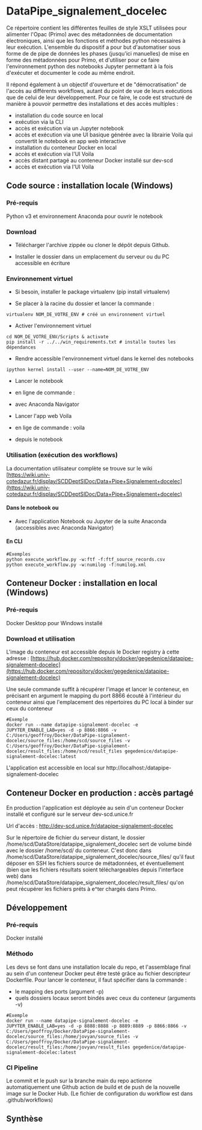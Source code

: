 # DataPipe_signalement_docelec

Ce répertoire contient les différentes feuilles de style XSLT utilisées pour alimenter l'Opac (Primo) avec des  métadonnées de documentation électroniques, ainsi que les fonctions et méthodes python nécessaires à leur exécution. 
L'ensemble du dispositif a pour but d'automatiser sous forme de de pipe de données les phases (jusqu'ici manuelles) de mise en forme des métadonnées pour Primo, et d'utiliser pour ce faire l'environnement python des notebooks Jupyter permettant à la fois d'exécuter et documenter le code au même endroit.

Il répond également à un objectif d'ouverture et de "démocratisation" de l'accès au différents workflows, autant du point de vue de leurs exécutions que de celui de leur développement. Pour ce faire, le code est structuré  de manière à pouvoir permettre des installations et des accès multiples :
- installation du code source en local 
 - exécution via la CLI
 - accès et exécution via un Jupyter notebook
 - accès et exécution via une UI basique générée avec la librairie Voila qui convertit le notebook en app web interactive
- installation du conteneur Docker en local
 - accès et exécution via l'UI Voila
- accès distant partagé au conteneur Docker installé sur dev-scd
 - accès et exécution via l'UI Voila

## Code source : installation locale (Windows)

### Pré-requis

Python v3 et environnement Anaconda pour ouvrir le notebook

### Download

- Télécharger l'archive zippée ou cloner le dépôt depuis Github.

- Installer le dossier dans un emplacement du serveur ou du PC accessible en écriture

### Environnement virtuel

- Si besoin, installer le package virtualenv (pip install virtualenv)

- Se placer à la racine du dossier et lancer la commande :

```
virtualenv NOM_DE_VOTRE_ENV # créé un environnement virtuel
```
- Activer l'environnement virtuel

```
cd NOM_DE_VOTRE_ENV/Scripts & activate
pip install -r ../../win_requirements.txt # installe toutes les dépendances
```
- Rendre accessible l'environnement virtuel dans le kernel des notebooks
  
 ```
 ipython kernel install --user --name=NOM_DE_VOTRE_ENV
 ```
- Lancer le notebook
 - en ligne de commande : 
 - avec Anaconda Navigator

- Lancer l'app web Voila
 - en lige de commande : voila
 - depuis le notebook

### Utilisation (exécution des workflows)

La documentation utilisateur complète se trouve sur le wiki [https://wiki.univ-cotedazur.fr/display/SCDDeptSIDoc/Data+Pipe+Signalement+docelec](https://wiki.univ-cotedazur.fr/display/SCDDeptSIDoc/Data+Pipe+Signalement+docelec)

#### Dans le notebook ou 

- Avec l'application Notebook ou Jupyter de la suite Anaconda (accessibles avec Anaconda Navigator)

#### En CLI

```
#Exemples
python execute_workflow.py -w:ftf -f:ftf_source_records.csv
python execute_workflow.py -w:numilog -f:numilog.xml
```

## Conteneur Docker : installation en local (Windows)

### Pré-requis

Docker Desktop pour Windows installé

### Download et utilisation

L'image du conteneur est accessible depuis le Docker registry à cette adresse : [https://hub.docker.com/repository/docker/gegedenice/datapipe-signalement-docelec](https://hub.docker.com/repository/docker/gegedenice/datapipe-signalement-docelec)

Une seule commande suffit à récupérer l'image et lancer le conteneur, en précisant en argument le mapping du port 8866 écouté à l'intérieur du conteneur ainsi que l'emplacement des répertoires du PC local à binder sur ceux du conteneur

```
#Exemple
docker run --name datapipe-signalement-docelec -e JUPYTER_ENABLE_LAB=yes -d -p 8866:8866 -v C:/Users/geoffroy/Docker/DataPipe-signalement-docelec/source_files:/home/scd/source_files -v C:/Users/geoffroy/Docker/DataPipe-signalement-docelec/result_files:/home/scd/result_files gegedenice/datapipe-signalement-docelec:latest
```
L'application est accessible en local sur http://localhost:<PORT>/datapipe-signalement-docelec

## Conteneur Docker en production : accès partagé

En production l'application est déployée au sein d'un conteneur Docker installé et configuré sur le serveur dev-scd.unice.fr

Url d'accès : http://dev-scd.unice.fr/datapipe-signalement-docelec

Sur le répertoire de fichier du serveur distant, le dossier /home/scd/DataStore/datapipe_signalement_docelec sert de volume bindé avec le dossier /home/scd/ du conteneur. C'est donc dans /home/scd/DataStore/datapipe_signalement_docelec/source_files/ qu'il faut déposer en SSH les fichiers source de métadonnées, et éventuellement (bien que les fichiers résultats soient téléchargeables depuis l'interface web) dans /home/scd/DataStore/datapipe_signalement_docelec/result_files/ qu'on peut récupérer les fichiers préts à e^ter chargés dans Primo.


## Développement

### Pré-requis

Docker installé

### Méthodo

Les devs se font dans une installation locale du repo, et l'assemblage final au sein d'un conteneur Docker peut être testé grâce au fichier descripteur Dockerfile.
Pour lancer le conteneur, il faut spécifier dans la commande :

- le mapping des ports (argument -p)
- quels dossiers locaux seront bindés avec ceux du conteneur (arguments -v)

```
#Exemple
docker run --name datapipe-signalement-docelec -e JUPYTER_ENABLE_LAB=yes -d -p 8888:8888 -p 8889:8889 -p 8866:8866 -v C:/Users/geoffroy/Docker/DataPipe-signalement-docelec/source_files:/home/jovyan/source_files -v C:/Users/geoffroy/Docker/DataPipe-signalement-docelec/result_files:/home/jovyan/result_files gegedenice/datapipe-signalement-docelec:latest
```
### CI Pipeline

Le commit et le push sur la branche main du repo actionne automatiquement une Github action de build et de push de la nouvelle image sur le Docker Hub.
(Le fichier de configuration du workflow est dans .github/workflows)

## Synthèse




 


